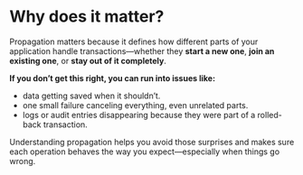 # Why does it matter?
Propagation matters because it defines how different parts of your application
handle transactions—whether they **start a new one**, **join an existing one**, or **stay out of it completely**.

**If you don’t get this right, you can run into issues like:**
- data getting saved when it shouldn’t.
- one small failure canceling everything, even unrelated parts.
- logs or audit entries disappearing because they were part of a rolled-back transaction.

Understanding propagation helps you avoid those surprises and makes sure each operation behaves the way you expect—especially when things go wrong.
